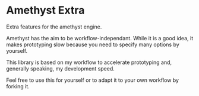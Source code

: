 # Amethyst Extra
Extra features for the amethyst engine.

Amethyst has the aim to be workflow-independant. While it is a good idea, it makes prototyping slow because you need to specify many options by yourself.

This library is based on my workflow to accelerate prototyping and, generally speaking, my development speed.

Feel free to use this for yourself or to adapt it to your own workflow by forking it.
